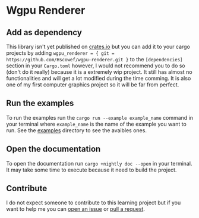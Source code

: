 # Wgpu Renderer

## Add as dependency

This library isn't yet published on [crates.io](https://www.crates.io) but you can add it to your cargo projects
by adding `wgpu_renderer = { git = https://github.com/Hscowef/wgpu-renderer.git }` to the `[dependencies]` section
in your `Cargo.toml` however, I would not recommend you to do so (don't do it really) because it is a extremely wip project. It still has almost
no functionalities and will get a lot modified during the time comming. It is also one of my first computer graphics
project so it will be far from perfect.

## Run the examples

To run the examples run the `cargo run --example example_name` command in your terminal where `example_name` is the name of the example you
want to run. See the [examples](examples) directory to see the avaibles ones.

## Open the documentation

To open the documentation run `cargo +nightly doc --open` in your terminal. It may take some time to execute because it need to build the project.

## Contribute

I do not expect someone to contribute to this learning project but if you want to help me you can [open an issue](https://github.com/Hscowef/wgpu-renderer/issues)
or [pull a request](https://github.com/Hscowef/wgpu-renderer/pulls).
